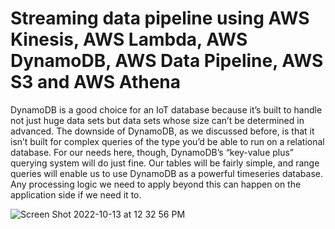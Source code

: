 # Streaming data pipeline using AWS Kinesis, AWS Lambda, AWS DynamoDB, AWS Data Pipeline, AWS S3 and AWS Athena

DynamoDB is a good choice for an IoT database because it’s built to handle not just huge data sets but data sets whose size can’t be determined in advanced. The downside of DynamoDB, as we discussed before, is that it isn’t built for complex queries of the type you’d be able to run on a relational database. For our needs here, though, DynamoDB’s “key-value plus” querying system will do just fine. Our tables will be fairly simple, and range queries will enable us to use DynamoDB as a powerful timeseries database. Any processing logic we need to apply beyond this can happen on the application side if we need it to.

![Screen Shot 2022-10-13 at 12 32 56 PM](https://user-images.githubusercontent.com/102097656/195654001-fdf316f3-0a1d-402b-9822-604cde97b46e.png)
